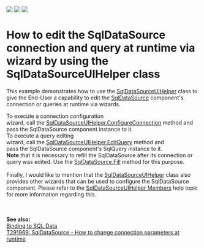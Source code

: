 <!-- default badges list -->
![](https://img.shields.io/endpoint?url=https://codecentral.devexpress.com/api/v1/VersionRange/128582891/18.2.2%2B)
[![](https://img.shields.io/badge/Open_in_DevExpress_Support_Center-FF7200?style=flat-square&logo=DevExpress&logoColor=white)](https://supportcenter.devexpress.com/ticket/details/T292798)
[![](https://img.shields.io/badge/📖_How_to_use_DevExpress_Examples-e9f6fc?style=flat-square)](https://docs.devexpress.com/GeneralInformation/403183)
<!-- default badges end -->
# How to edit the SqlDataSource connection and query at runtime via wizard by using the SqlDataSourceUIHelper class


<p>This example demonstrates how to use the <a href="https://documentation.devexpress.com/#WindowsForms/clsDevExpressDataAccessUISqlSqlDataSourceUIHelpertopic">SqlDataSourceUIHelper</a> class to give the End-User a capability to edit the <a href="https://documentation.devexpress.com/#CoreLibraries/clsDevExpressDataAccessSqlSqlDataSourcetopic">SqlDataSource</a> component's connection or queries at runtime via wizards.</p>
<p>To execute a connection configuration wizard, call the <a href="https://documentation.devexpress.com/#WindowsForms/DevExpressDataAccessUISqlSqlDataSourceUIHelper_ConfigureConnectiontopic">SqlDataSourceUIHelper.ConfigureConnection</a> method and pass the SqlDataSource component instance to it. <br />To execute a query editing wizard, call the <a href="https://documentation.devexpress.com/#WindowsForms/DevExpressDataAccessUISqlSqlDataSourceUIHelper_EditQuerytopic">SqlDataSourceUIHelper.EditQuery</a> method and pass the SqlDataSource component's SqlQuery instance to it. <br /><strong>Note</strong> that it is necessary to refill the SqlDataSource after its connection or query was edited. Use the <a href="https://documentation.devexpress.com/#CoreLibraries/DevExpressDataAccessSqlSqlDataSource_Filltopic">SqlDataSource.Fill</a> method for this purpose.<br /><br />Finally, I would like to mention that the <a href="https://documentation.devexpress.com/#WindowsForms/clsDevExpressDataAccessUISqlSqlDataSourceUIHelpertopic">SqlDataSourceUIHelper</a> class also provides other wizards that can be used to configure the SqlDataSource component. Please refer to the <a href="https://documentation.devexpress.com/#WindowsForms/DevExpressDataAccessUISqlSqlDataSourceUIHelperMembersTopicAll">SqlDataSourceUIHelper Members</a> help topic for more information regarding this.</p>
<br /><br /><strong>See also:<br /></strong><a href="https://documentation.devexpress.com/#WindowsForms/CustomDocument18167">Binding to SQL Data</a><br /><a href="https://www.devexpress.com/Support/Center/p/T291969">T291969: SqlDataSource - How to change connection parameters at runtime</a>

<br/>


